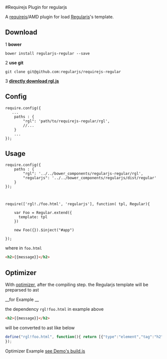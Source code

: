 #Requirejs Plugin for regularjs

A [requirejs](http://requirejs.org/)/AMD plugin for load [Regularjs](https://github.com/regularjs)'s template.


## Download

1  __bower__

```shell
bower install regularjs-regular --save
```



2 __use git__

```
git clone git@github.com:regularjs/requirejs-regular
```

3 __[directly download rgl.js]()__




## Config

```
require.config({
   ...
    paths : {
        "rgl": 'path/to/requirejs-regular/rgl',
        //...
    }
    ...
});
```

## Usage

```
require.config({
    paths : {
        "rgl": '../../bower_components/regularjs-regular/rgl',
        "regularjs": '../../bower_components/regularjs/dist/regular'
    }
});



require(['rgl!./foo.html', 'regularjs'], function( tpl, Regular){

    var Foo = Regular.extend({
      template: tpl
    })
  
    new Foo({}).$inject("#app")

});

```

where in `foo.html`

```html
<h2>{{message}}</h2>
```


## Optimizer

With [optimizer](http://requirejs.org/docs/optimization.html), after the compiling step. the Regularjs template will be preparsed to ast

__for Example __

the dependency  `rgl!foo.html` in example above

```html
<h2>{{message}}</h2>
```

will  be converted to ast like below

```javascript
define("rgl!foo.html", function(){ return [{"type":"element","tag":"h2","attrs":[],"children":[{"type":"expression","body":"_c_._sg_('message', _d_['message'])","constant":false,"setbody":"_c_._ss_('message',_p_,_d_, '=')"}]}] 
});
```


Optimizer Example [see Demo's build.js](https://github.com/regularjs/requirejs-regular/blob/master/demo/build.js)

